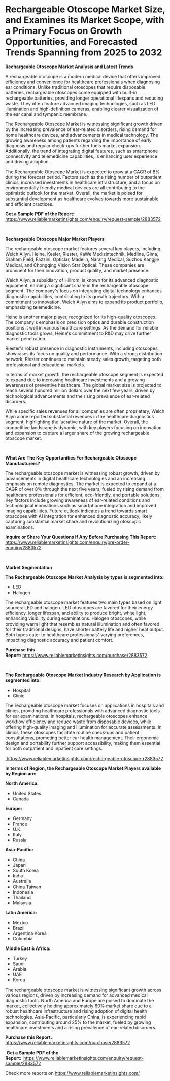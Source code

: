 <p><h1>Rechargeable Otoscope Market Size, and Examines its Market Scope, with a Primary Focus on Growth Opportunities, and Forecasted Trends Spanning from 2025 to 2032</h1></p><p><strong>Rechargeable Otoscope Market Analysis and Latest Trends</strong></p>
<p><p>A rechargeable otoscope is a modern medical device that offers improved efficiency and convenience for healthcare professionals when diagnosing ear conditions. Unlike traditional otoscopes that require disposable batteries, rechargeable otoscopes come equipped with built-in rechargeable batteries, providing longer operational lifespans and reducing waste. They often feature advanced imaging technologies, such as LED illumination and high-definition cameras, enabling clearer visualization of the ear canal and tympanic membrane.</p><p>The Rechargeable Otoscope Market is witnessing significant growth driven by the increasing prevalence of ear-related disorders, rising demand for home healthcare devices, and advancements in medical technology. The growing awareness among patients regarding the importance of early diagnosis and regular check-ups further fuels market expansion. Additionally, the trend of integrating digital features, such as smartphone connectivity and telemedicine capabilities, is enhancing user experience and driving adoption.</p><p>The Rechargeable Otoscope Market is expected to grow at a CAGR of 8% during the forecast period. Factors such as the rising number of outpatient clinics, increased investments in healthcare infrastructure, and a focus on environmentally friendly medical devices are all contributing to the optimistic outlook for the market. Overall, the market is poised for substantial development as healthcare evolves towards more sustainable and efficient practices.</p></p>
<p><strong>Get a Sample PDF of the Report:&nbsp;</strong> <a href="https://www.reliablemarketinsights.com/enquiry/request-sample/2883572?utm_campaign=3295&utm_medium=2&utm_source=Github&utm_content=ia&utm_term=13032025&utm_id=rechargeable-otoscope">https://www.reliablemarketinsights.com/enquiry/request-sample/2883572</a></p>
<p>&nbsp;</p>
<p><strong>Rechargeable Otoscope Major Market Players</strong></p>
<p><p>The rechargeable otoscope market features several key players, including Welch Allyn, Heine, Keeler, Riester, KaWe Medizintechnik, Medline, Gima, Graham Field, Fazzini, Opticlar, Madelin, Narang Medical, Suzhou Kangjie Medical, and Chongqing Vision Star Optical. These companies are prominent for their innovation, product quality, and market presence.</p><p>Welch Allyn, a subsidiary of Hillrom, is known for its advanced diagnostic equipment, earning a significant share in the rechargeable otoscope segment. The company's focus on integrating digital technology enhances diagnostic capabilities, contributing to its growth trajectory. With a commitment to innovation, Welch Allyn aims to expand its product portfolio, emphasizing telemedicine.</p><p>Heine is another major player, recognized for its high-quality otoscopes. The company's emphasis on precision optics and durable construction positions it well in various healthcare settings. As the demand for reliable diagnostic tools grows, Heine's commitment to R&D may drive further market penetration.</p><p>Riester's robust presence in diagnostic instruments, including otoscopes, showcases its focus on quality and performance. With a strong distribution network, Riester continues to maintain steady sales growth, targeting both professional and educational markets.</p><p>In terms of market growth, the rechargeable otoscope segment is expected to expand due to increasing healthcare investments and a growing awareness of preventive healthcare. The global market size is projected to reach several hundred million dollars over the next few years, driven by technological advancements and the rising prevalence of ear-related disorders.</p><p>While specific sales revenues for all companies are often proprietary, Welch Allyn alone reported substantial revenues in the healthcare diagnostics segment, highlighting the lucrative nature of the market. Overall, the competitive landscape is dynamic, with key players focusing on innovation and expansion to capture a larger share of the growing rechargeable otoscope market.</p></p>
<p>&nbsp;</p>
<p><strong>What Are The Key Opportunities For Rechargeable Otoscope Manufacturers?</strong></p>
<p><p>The rechargeable otoscope market is witnessing robust growth, driven by advancements in digital healthcare technologies and an increasing emphasis on remote diagnostics. The market is expected to expand at a CAGR of over 8% through the next five years, fueled by rising demand from healthcare professionals for efficient, eco-friendly, and portable solutions. Key factors include growing awareness of ear-related conditions and technological innovations such as smartphone integration and improved imaging capabilities. Future outlook indicates a trend towards smart otoscopes with AI integration for enhanced diagnostic accuracy, likely capturing substantial market share and revolutionizing otoscopic examinations.</p></p>
<p><strong>Inquire or Share Your Questions If Any Before Purchasing This Report:</strong> <a href="https://www.reliablemarketinsights.com/enquiry/pre-order-enquiry/2883572?utm_campaign=3295&utm_medium=2&utm_source=Github&utm_content=ia&utm_term=13032025&utm_id=rechargeable-otoscope">https://www.reliablemarketinsights.com/enquiry/pre-order-enquiry/2883572</a></p>
<p>&nbsp;</p>
<p><strong>Market Segmentation</strong></p>
<p><strong>The Rechargeable Otoscope Market Analysis by types is segmented into:</strong></p>
<p><ul><li> LED</li><li>Halogen </li></ul></p>
<p><p>The rechargeable otoscope market features two main types based on light sources: LED and halogen. LED otoscopes are favored for their energy efficiency, longer lifespan, and ability to produce bright, white light, enhancing visibility during examinations. Halogen otoscopes, while providing warm light that resembles natural illumination and often favored for their traditional designs, have shorter battery life and higher heat output. Both types cater to healthcare professionals' varying preferences, impacting diagnostic accuracy and patient comfort.</p></p>
<p><strong>Purchase this Report:&nbsp;</strong><a href="https://www.reliablemarketinsights.com/purchase/2883572?utm_campaign=3295&utm_medium=2&utm_source=Github&utm_content=ia&utm_term=13032025&utm_id=rechargeable-otoscope">https://www.reliablemarketinsights.com/purchase/2883572</a></p>
<p>&nbsp;</p>
<p><strong>The Rechargeable Otoscope Market Industry Research by Application is segmented into:</strong></p>
<p><ul><li> Hospital</li><li>Clinic </li></ul></p>
<p><p>The rechargeable otoscope market focuses on applications in hospitals and clinics, providing healthcare professionals with advanced diagnostic tools for ear examinations. In hospitals, rechargeable otoscopes enhance workflow efficiency and reduce waste from disposable devices, while offering high-quality imaging and illumination for accurate assessments. In clinics, these otoscopes facilitate routine check-ups and patient consultations, promoting better ear health management. Their ergonomic design and portability further support accessibility, making them essential for both outpatient and inpatient care settings.</p></p>
<p><a href="https://www.reliablemarketinsights.com/rechargeable-otoscope-r2883572?utm_campaign=3295&utm_medium=2&utm_source=Github&utm_content=ia&utm_term=13032025&utm_id=rechargeable-otoscope">&nbsp;https://www.reliablemarketinsights.com/rechargeable-otoscope-r2883572</a></p>
<p><strong>In terms of Region, the Rechargeable Otoscope Market Players available by Region are:</strong></p>
<p>
    <p> <strong> North America: </strong>
        <ul>
            <li>United States</li>
            <li>Canada</li>
        </ul>
        </p> 
    <p> <strong> Europe: </strong>
        <ul>
            <li>Germany</li>
            <li>France</li>
            <li>U.K.</li>
            <li>Italy</li>
            <li>Russia</li>
        </ul>
        </p> 
    <p> <strong> Asia-Pacific: </strong>
        <ul>
            <li>China</li>
            <li>Japan</li>
            <li>South Korea</li>
            <li>India</li>
            <li>Australia</li>
            <li>China Taiwan</li>
            <li>Indonesia</li>
            <li>Thailand</li>
            <li>Malaysia</li>
        </ul>
        </p> 
    <p> <strong> Latin America: </strong>
        <ul>
            <li>Mexico</li>
            <li>Brazil</li>
            <li>Argentina Korea</li>
            <li>Colombia</li>
        </ul>
        </p> 
    <p> <strong> Middle East & Africa: </strong>
        <ul>
            <li>Turkey</li>
            <li>Saudi</li>
            <li>Arabia</li>
            <li>UAE</li>
            <li>Korea</li>
        </ul>
    </p>
    </p>
<p><p>The rechargeable otoscope market is witnessing significant growth across various regions, driven by increasing demand for advanced medical diagnostic tools. North America and Europe are poised to dominate the market, collectively holding approximately 60% market share due to a robust healthcare infrastructure and rising adoption of digital health technologies. Asia-Pacific, particularly China, is experiencing rapid expansion, contributing around 25% to the market, fueled by growing healthcare investments and a rising prevalence of ear-related disorders.</p></p>
<p><strong>Purchase this Report: </strong><a href="https://www.reliablemarketinsights.com/purchase/2883572?utm_campaign=3295&utm_medium=2&utm_source=Github&utm_content=ia&utm_term=13032025&utm_id=rechargeable-otoscope">https://www.reliablemarketinsights.com/purchase/2883572</a></p>
<p>&nbsp;<strong>Get a Sample PDF of the Report:&nbsp;&nbsp;</strong><a href="https://www.reliablemarketinsights.com/enquiry/request-sample/2883572?utm_campaign=3295&utm_medium=2&utm_source=Github&utm_content=ia&utm_term=13032025&utm_id=rechargeable-otoscope">https://www.reliablemarketinsights.com/enquiry/request-sample/2883572</a></p>
<p><strong></strong></p>
<p>Check more reports on <a href="https://www.reliablemarketinsights.com/?utm_campaign=3295&utm_medium=2&utm_source=Github&utm_content=ia&utm_term=13032025&utm_id=rechargeable-otoscope">https://www.reliablemarketinsights.com/</a></p>